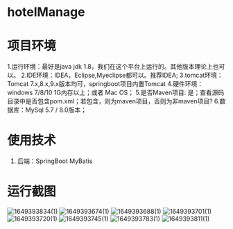 # hotelManage
# 项目环境
1.运行环境：最好是java jdk 1.8，我们在这个平台上运行的。其他版本理论上也可以。
2.IDE环境：IDEA，Eclipse,Myeclipse都可以。推荐IDEA;
3.tomcat环境：Tomcat 7.x,8.x,9.x版本均可，springboot项目内置Tomcat
4.硬件环境：windows 7/8/10 1G内存以上；或者 Mac OS；
5.是否Maven项目: 是；查看源码目录中是否包含pom.xml；若包含，则为maven项目，否则为非maven项目?
6.数据库：MySql 5.7 / 8.0版本；

# 使用技术
1. 后端：SpringBoot MyBatis

# 运行截图
![1649393834(1)](https://user-images.githubusercontent.com/106735732/171598115-a534cfa3-823a-4df5-b91f-b5a3f1c8e7f4.jpg)
![1649393674(1)](https://user-images.githubusercontent.com/106735732/171598121-cc9c7655-516a-4ead-a6c2-84173790a296.jpg)
![1649393688(1)](https://user-images.githubusercontent.com/106735732/171598124-e0e863ae-22ca-493a-8289-7fe75e889f0a.jpg)
![1649393701(1)](https://user-images.githubusercontent.com/106735732/171598128-87507758-a1fd-4b23-a91f-6e43650f0aaa.jpg)
![1649393720(1)](https://user-images.githubusercontent.com/106735732/171598131-e989d93f-2cd0-4321-aadc-41760284d9b9.jpg)
![1649393745(1)](https://user-images.githubusercontent.com/106735732/171598140-275248b4-4060-4733-bb85-984ff7543f16.jpg)
![1649393783(1)](https://user-images.githubusercontent.com/106735732/171598141-ffb1a1e3-4e67-4771-831b-fee8c6337a19.jpg)
![1649393811(1)](https://user-images.githubusercontent.com/106735732/171598145-b4688ead-d44c-41d4-8487-b931a1f253ee.jpg)
